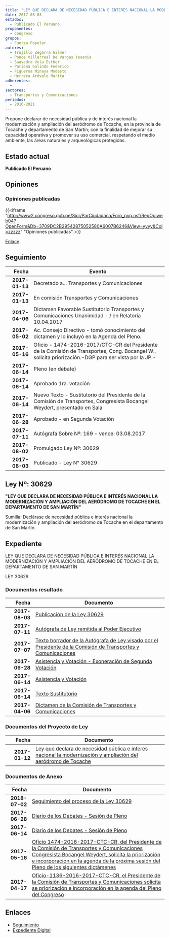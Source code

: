 ```yaml
---
title: "LEY QUE DECLARA DE NECESIDAD PÚBLICA E INTERÉS NACIONAL LA MODERNIZACIÓN Y AMPLIACIÓN DEL AÉRODROMO DE TOCACHE"
date: 2017-08-03
estados: 
  - Publicado El Peruano
proponentes: 
  - Congreso
grupos: 
  - Fuerza Popular
autores: 
  - Trujillo Zegarra Gilmer
  - Ponce Villarreal De Vargas Yesenia
  - Saavedra Vela Esther
  - Pariona Galindo Federico
  - Figueroa Minaya Modesto
  - Herrera Arévalo Marita
adherentes: 
  - 
sectores: 
  - Transportes y Comunicaciones
periodos: 
  - 2016-2021
---
```


Propone declarar de necesidad pública y de interés nacional la modernización y ampliación del aeródromo de Tocache, en la provincia de Tocache y departamento de San Martín; con la finalidad de mejorar su capacidad operativa y promover su uso comercial, respetando el medio ambiente, las áreas naturales y arqueológicas protegidas.


## Estado actual

**Publicado El Peruano**

## Opiniones

### Opiniones publicadas

{{<iframe "http://www2.congreso.gob.pe/Sicr/ParCiudadana/Foro_pvp.nsf/RepOpiweb04?OpenForm&Db=3709DC2B29542875052580A6007B6246&View=yyyy&Col=zzzzz" "Opiniones publicadas" >}}

[Enlace](http://www2.congreso.gob.pe/Sicr/ParCiudadana/Foro_pvp.nsf/RepOpiweb04?OpenForm&Db=3709DC2B29542875052580A6007B6246&View=yyyy&Col=zzzzz)

## Seguimiento

| Fecha | Evento |
|------:|--------|
| **2017-01-13** | Decretado a... Transportes y Comunicaciones|
| **2017-01-13** | En comisión Transportes y Comunicaciones|
| **2017-04-06** | Dictamen Favorable Sustitutorio Transportes y Comunicaciones Unanimidad - / en Relatoría 10.04.2017|
| **2017-05-02** | Ac. Consejo Directivo - tomó conocimiento del dictamen y lo incluyó en la Agenda del Pleno.|
| **2017-05-16** | Oficio - 1474-2016-2017/CTC-CR del Presidente de la Comisión de Transportes, Cong. Bocangel W., solicita priorización.-DGP para ser vista por la JP.-|
| **2017-06-14** | Pleno (en debate)|
| **2017-06-14** | Aprobado 1ra. votación|
| **2017-06-14** | Nuevo Texto - Sustitutorio del Presidente de la Comisión de Transportes, Congresista Bocangel Weydert, presentado en Sala|
| **2017-06-28** | Aprobado - en Segunda Votación|
| **2017-07-11** | Autógrafa Sobre Nº: 169 - vence: 03.08.2017|
| **2017-08-02** | Promulgado Ley Nº: 30629|
| **2017-08-03** | Publicado - Ley N° 30629|

## Ley Nº: 30629

**"LEY QUE DECLARA DE NECESIDAD PÚBLICA E INTERÉS NACIONAL LA MODERNIZACIÓN Y AMPLIACIÓN DEL AERÓDROMO DE TOCACHE EN EL DEPARTAMENTO DE SAN MARTÍN"**

Sumilla: Declárase de necesidad pública e interés nacional la modernización y ampliación del aeródromo de Tocache en el departamento de San Martín.


## Expediente

LEY QUE DECLARA DE NECESIDAD PÚBLICA E INTERÉS NACIONAL LA MODERNIZACIÓN Y AMPLIACIÓN DEL AERÓDROMO DE TOCACHE EN EL DEPARTAMENTO DE SAN MARTÍN

LEY 30629


### Documentos resultado

| Fecha | Documento |
|------:|--------|
| **2017-08-03** | [Publicación de la Ley 30629](http://www.leyes.congreso.gob.pe/Documentos/2016_2021/ADLP/Normas_Legales/30629-LEY.pdf) |
| **2017-07-11** | [Autógrafa de Ley remitida al Poder Ejecutivo](http://www.leyes.congreso.gob.pe/Documentos/2016_2021/ADLP/Texto_Aprobado/AU0087620170711.PDF) |
| **2017-07-07** | [Texto borrador de la Autógrafa de Ley visado por el Presidente de la Comisión de Transportes y Comunicaciones](http://www.leyes.congreso.gob.pe/Documentos/2016_2021/Texto_Borrador_de_Autografa/BAU0087620170707.pdf) |
| **2017-06-28** | [Asistencia y Votación - Exoneración de Segunda Votación](http://www.leyes.congreso.gob.pe/Documentos/2016_2021/Asistencia_y_Votacion/Proyectos_de_Ley/Exoneracion_de_Segunda_Votacion/ESV0087620170628..pdf) |
| **2017-06-14** | [Asistencia y Votación](http://www.leyes.congreso.gob.pe/Documentos/2016_2021/Asistencia_y_Votacion/Proyectos_de_Ley/AV0087620170614.pdf) |
| **2017-06-14** | [Texto Sustitutorio](http://www.leyes.congreso.gob.pe/Documentos/2016_2021/Texto_Sustitutorio/Proyectos_de_Ley/TS0087620170614..pdf) |
| **2017-04-06** | [Dictamen de la Comisión de Transportes y Comunicaciones](http://www.leyes.congreso.gob.pe/Documentos/2016_2021/Dictamenes/Proyectos_de_Ley/00876DC23MAY20170406..pdf) |

### Documentos del Proyecto de Ley

| Fecha | Documento |
|------:|--------|
| **2017-01-12** | [Ley que declara de necesidad pública e interés nacional la modernización y ampliación del aeródromo de Tocache](http://www.leyes.congreso.gob.pe/Documentos/2016_2021/Proyectos_de_Ley_y_de_Resoluciones_Legislativas/PL0087620170112.pdf) |

### Documentos de Anexo

| Fecha | Documento |
|------:|--------|
| **2018-07-02** | [Seguimiento del proceso de la Ley 30629](http://www.leyes.congreso.gob.pe/Documentos/2016_2021/Seguimiento_de_Proyectos_de_Ley/00876PL20180702.pdf) |
| **2017-06-28** | [Diario de los Debates - Sesión de Pleno](http://www2.congreso.gob.pe/Sicr/DiarioDebates/Publicad.nsf/SesionesPleno/05256D6E0073DFE90525814E000C2020/$FILE/SLO-2016-18.pdf) |
| **2017-06-14** | [Diario de los Debates - Sesión de Pleno](http://www2.congreso.gob.pe/Sicr/DiarioDebates/Publicad.nsf/SesionesPleno/05256D6E0073DFE905258140001630A8/$FILE/SLO-2016-16.pdf) |
| **2017-05-16** | [Oficio 1474-2016-2017-CTC-CR, del Presidente de la Comisión de Transportes y Comunicaciones Congresista Bocangel Weydert, solicita la priorización e incorporación en la agenda de la próxima sesión del Pleno de los siguientes dictámenes](http://www.leyes.congreso.gob.pe/Documentos/2016_2021/Oficios/Comisiones_Ordinarias/OFICIO-1474-2016-2017-CTC-CR.pdf) |
| **2017-04-17** | [Oficio-1136-2016-2017-CTC-CR, el Presidente de la Comisión de Transportes y Comunicaciones solicita se priorización e incorporación en la agenda del Pleno del Congreso](http://www.leyes.congreso.gob.pe/Documentos/2016_2021/Oficios/Comisiones_Ordinarias/OFICIO-1136-2016-2017-CTC-CR.pdf) |

## Enlaces 

- [Seguimiento](http://www2.congreso.gob.pe/Sicr/TraDocEstProc/CLProLey2016.nsf/f7fff46988ca05b1052578e100829cc7/1b73579e3dcbba8c052580a600715f06?OpenDocument)
- [Expediente Digital](http://www2.congreso.gob.pehttp://www2.congreso.gob.pe/Sicr/TraDocEstProc/CLProLey2016.nsf/f7fff46988ca05b1052578e100829cc7/1b73579e3dcbba8c052580a600715f06?OpenDocument&Click=05257FB7005EB655.eb71d0cf91d8294e05256cdf006b5706/$Body/0.1C6C)
